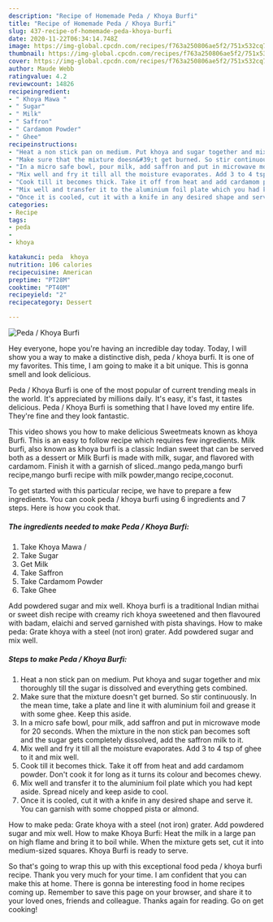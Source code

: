 ```yaml
---
description: "Recipe of Homemade Peda / Khoya Burfi"
title: "Recipe of Homemade Peda / Khoya Burfi"
slug: 437-recipe-of-homemade-peda-khoya-burfi
date: 2020-11-22T06:34:14.748Z
image: https://img-global.cpcdn.com/recipes/f763a250806ae5f2/751x532cq70/peda-khoya-burfi-recipe-main-photo.jpg
thumbnail: https://img-global.cpcdn.com/recipes/f763a250806ae5f2/751x532cq70/peda-khoya-burfi-recipe-main-photo.jpg
cover: https://img-global.cpcdn.com/recipes/f763a250806ae5f2/751x532cq70/peda-khoya-burfi-recipe-main-photo.jpg
author: Maude Webb
ratingvalue: 4.2
reviewcount: 14826
recipeingredient:
- " Khoya Mawa "
- " Sugar"
- " Milk"
- " Saffron"
- " Cardamom Powder"
- " Ghee"
recipeinstructions:
- "Heat a non stick pan on medium. Put khoya and sugar together and mix thoroughly till the sugar is dissolved and everything gets combined."
- "Make sure that the mixture doesn&#39;t get burned. So stir continuously. In the mean time, take a plate and line it with aluminium foil and grease it with some ghee. Keep this aside."
- "In a micro safe bowl, pour milk, add saffron and put in microwave mode for 20 seconds. When the mixture in the non stick pan becomes soft and the sugar gets completely dissolved, add the saffron milk to it."
- "Mix well and fry it till all the moisture evaporates. Add 3 to 4 tsp of ghee to it and mix well."
- "Cook till it becomes thick. Take it off from heat and add cardamom powder. Don&#39;t cook it for long as it turns its colour and becomes chewy."
- "Mix well and transfer it to the aluminium foil plate which you had kept aside. Spread nicely and keep aside to cool."
- "Once it is cooled, cut it with a knife in any desired shape and serve it. You can garnish with some chopped pista or almond."
categories:
- Recipe
tags:
- peda
- 
- khoya

katakunci: peda  khoya 
nutrition: 106 calories
recipecuisine: American
preptime: "PT28M"
cooktime: "PT40M"
recipeyield: "2"
recipecategory: Dessert

---
```



![Peda / Khoya Burfi](https://img-global.cpcdn.com/recipes/f763a250806ae5f2/751x532cq70/peda-khoya-burfi-recipe-main-photo.jpg)

Hey everyone, hope you're having an incredible day today. Today, I will show you a way to make a distinctive dish, peda / khoya burfi. It is one of my favorites. This time, I am going to make it a bit unique. This is gonna smell and look delicious.

Peda / Khoya Burfi is one of the most popular of current trending meals in the world. It's appreciated by millions daily. It's easy, it's fast, it tastes delicious. Peda / Khoya Burfi is something that I have loved my entire life. They're fine and they look fantastic.

This video shows you how to make delicious Sweetmeats known as khoya Burfi. This is an easy to follow recipe which requires few ingredients. Milk burfi, also known as khoya burfi is a classic Indian sweet that can be served both as a dessert or Milk Burfi is made with milk, sugar, and flavored with cardamom. Finish it with a garnish of sliced..mango peda,mango burfi recipe,mango burfi recipe with milk powder,mango recipe,coconut.


To get started with this particular recipe, we have to prepare a few ingredients. You can cook peda / khoya burfi using 6 ingredients and 7 steps. Here is how you cook that.

<!--inarticleads1-->

##### The ingredients needed to make Peda / Khoya Burfi:

1. Take  Khoya Mawa /
1. Take  Sugar
1. Get  Milk
1. Take  Saffron
1. Take  Cardamom Powder
1. Take  Ghee


Add powdered sugar and mix well. Khoya burfi is a traditional Indian mithai or sweet dish recipe with creamy rich khoya sweetened and then flavoured with badam, elaichi and served garnished with pista shavings. How to make peda: Grate khoya with a steel (not iron) grater. Add powdered sugar and mix well. 

<!--inarticleads2-->

##### Steps to make Peda / Khoya Burfi:

1. Heat a non stick pan on medium. Put khoya and sugar together and mix thoroughly till the sugar is dissolved and everything gets combined.
1. Make sure that the mixture doesn&#39;t get burned. So stir continuously. In the mean time, take a plate and line it with aluminium foil and grease it with some ghee. Keep this aside.
1. In a micro safe bowl, pour milk, add saffron and put in microwave mode for 20 seconds. When the mixture in the non stick pan becomes soft and the sugar gets completely dissolved, add the saffron milk to it.
1. Mix well and fry it till all the moisture evaporates. Add 3 to 4 tsp of ghee to it and mix well.
1. Cook till it becomes thick. Take it off from heat and add cardamom powder. Don&#39;t cook it for long as it turns its colour and becomes chewy.
1. Mix well and transfer it to the aluminium foil plate which you had kept aside. Spread nicely and keep aside to cool.
1. Once it is cooled, cut it with a knife in any desired shape and serve it. You can garnish with some chopped pista or almond.


How to make peda: Grate khoya with a steel (not iron) grater. Add powdered sugar and mix well. How to make Khoya Burfi: Heat the milk in a large pan on high flame and bring it to boil while. When the mixture gets set, cut it into medium-sized squares. Khoya Burfi is ready to serve. 

So that's going to wrap this up with this exceptional food peda / khoya burfi recipe. Thank you very much for your time. I am confident that you can make this at home. There is gonna be interesting food in home recipes coming up. Remember to save this page on your browser, and share it to your loved ones, friends and colleague. Thanks again for reading. Go on get cooking!
